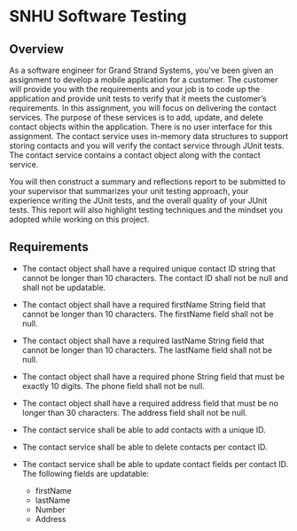 # SNHU Software Testing
## Overview
As a software engineer for Grand Strand Systems, you’ve been given an assignment to develop a mobile application for a customer. The customer will provide you with the requirements and your job is to code up the application and provide unit tests to verify that it meets the customer’s requirements. In this assignment, you will focus on delivering the contact services. The purpose of these services is to add, update, and delete contact objects within the application. There is no user interface for this assignment. The contact service uses in-memory data structures to support storing contacts and you will verify the contact service through JUnit tests. The contact service contains a contact object along with the contact service.

You will then construct a summary and reflections report to be submitted to your supervisor that summarizes your unit testing approach, your experience writing the JUnit tests, and the overall quality of your JUnit tests. This report will also highlight testing techniques and the mindset you adopted while working on this project.

## Requirements
- The contact object shall have a required unique contact ID string that cannot be longer than 10 characters. The contact ID shall not be null and shall not be updatable.
- The contact object shall have a required firstName String field that cannot be longer than 10 characters. The firstName field shall not be null.
- The contact object shall have a required lastName String field that cannot be longer than 10 characters. The lastName field shall not be null.
- The contact object shall have a required phone String field that must be exactly 10 digits. The phone field shall not be null.
- The contact object shall have a required address field that must be no longer than 30 characters. The address field shall not be null.

- The contact service shall be able to add contacts with a unique ID.
- The contact service shall be able to delete contacts per contact ID.
- The contact service shall be able to update contact fields per contact ID. The following fields are updatable:
  - firstName
  - lastName
  - Number
  - Address
